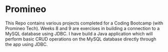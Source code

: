 # Promineo

This Repo contains various projects completed for a Coding Bootcamp (with Promineo Tech). Weeks 8 and 9 are exercises in building a connection to a MySQL database
using JDBC. I have build a Java application which will perform basic CRUD operations on the MySQL database directly through the app using JDBC.
